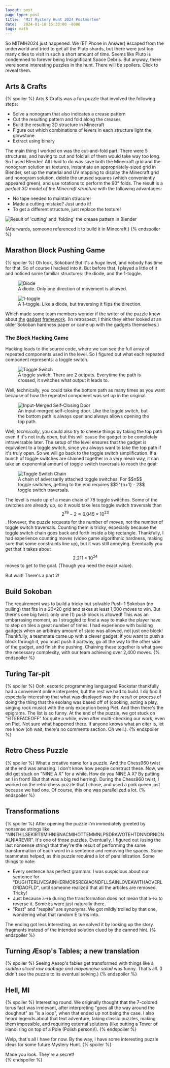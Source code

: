 ```yaml
---
layout: post
page-type: post
title:  "MIT Mystery Hunt 2024 Postmortem"
date:   2024-01-18 15:33:00 -0800
tags: math
---
```

So MITMH2024 just happened. We (ET Phone in Answer) escaped from the underworld and tried to get all the Pluto shards, but there were just too many cities to visit in such a short amount of time. Seems like Pluto is condemned to forever being Insignificant Space Debris. But anyway, there were some interesting puzzles in the hunt. There will be spoilers. Click to reveal them.

## Arts & Crafts

{% spoiler %}
Arts & Crafts was a fun puzzle that involved the following steps:
* Solve a nonogram that also indicates a crease pattern
* Cut the resulting pattern and fold along the creases
* Build the resulting 3D structure in Minecraft
* Figure out which combinations of levers in each structure light the glowstone
* Extract using binary

The main thing I worked on was the cut-and-fold part. There were 5 structures, and having to cut and fold all of them would take way too long. So I used Blender! All I had to do was save both the Minecraft grid and the nonogram solution as textures, instantiate an appropriately-sized grid in Blender, set up the material and UV mapping to display the Minecraft grid and nonogram solution, delete the unused squares (which conveniently appeared green), and use rotations to perform the 90° folds. The result is a *perfect 3D model of the Minecraft structure* with the following advantages:
* No tape needed to maintain strucure!
* Made a cutting mistake? Just undo it!
* To get a different structure, just replace the texture!

<img class="center-img" src="{{ '/assets/posts/mystery-hunt-2024-postmortem/minecraft-structures.png' | relative_url }}"
alt="Result of 'cutting' and 'folding' the crease pattern in Blender"/>

(Afterwards, someone referenced it to build it in Minecraft.)
{% endspoiler %}

## Marathon Block Pushing Game

{% spoiler %}
Oh look, Sokoban! But it's a *huge* level, and nobody has time for that. So of course I hacked into it. But before that, I played a little of it and noticed some familiar structures: the diode, and the 1-toggle.

<div class="figrow">
    <figure>
        <img class="center-img" src="{{ '/assets/posts/mystery-hunt-2024-postmortem/diode.svg' | relative_url}}"
            alt="Diode"/>
        <figcaption>A diode. Only one direction of movement is allowed.</figcaption>
    </figure>
    <figure>
        <img class="center-img" src="{{ '/assets/posts/mystery-hunt-2024-postmortem/1-toggle.svg' | relative_url}}"
            alt="1-toggle"/>
        <figcaption>A 1-toggle. Like a diode, but traversing it flips the direction.</figcaption>
    </figure>
</div>

Which made some team members wonder if the writer of the puzzle knew about [the](https://arxiv.org/pdf/1806.03539.pdf) [gadget](https://arxiv.org/pdf/1812.03592.pdf) [framework](https://arxiv.org/pdf/2006.01256.pdf). (In retrospect, I think they either looked at an older Sokoban hardness paper or came up with the gadgets themselves.)

### The Block Hacking Game

Hacking leads to the source code, where we can see the full array of repeated components used in the level. So I figured out what each repeated component represents: a toggle switch.

<div class="figrow">
    <figure>
        <img class="center-img" src="{{ '/assets/posts/mystery-hunt-2024-postmortem/toggle-switch.svg' | relative_url}}"
            alt="Toggle Switch"/>
        <figcaption>A toggle switch. There are 2 outputs. Everytime the path is crossed, it switches what output it leads to.</figcaption>
    </figure>
</div>

Well, technically, you could take the bottom path as many times as you want because of how the repeated component was set up in the original.

<div class="figrow">
    <figure>
        <img class="center-img" src="{{ '/assets/posts/mystery-hunt-2024-postmortem/input-merged-scd.svg' | relative_url}}"
            alt="Input-Merged Self-Closing Door"/>
        <figcaption>An input-merged self-closing door. Like the toggle switch, but the bottom path is always open
            and always allows opening the top path.</figcaption>
    </figure>
</div>

Well, *technically*, you could also try to cheese things by taking the top path even if it's not truly open, but this will cause the gadget to be completely intraversable later. The setup of the level ensures that the gadget is equivalent to a toggle switch, since you always want to take the top path if it's truly open. So we will go back to the toggle switch simplification. If a bunch of toggle switches are chained together in a very mean way, it can take an exponential amount of toggle switch traversals to reach the goal:

<div class="figrow">
    <figure>
        <img class="center-img" src="{{ '/assets/posts/mystery-hunt-2024-postmortem/toggle-switch-chain.svg' | relative_url}}"
            alt="Toggle Switch Chain"/>
        <figcaption>A chain of adversarily attached toggle switches. For $$n$$ toggle switches, getting to the end requires
        $$2^{n+1} - 2$$ toggle switch traversals.</figcaption>
    </figure>
</div>

The level is made up of a mean chain of 78 toggle switches. Some of the switches are already up, so it would take less toggle switch traversals than $$2^{79} - 2 \approx 6.045\times 10^{23}$$. However, the puzzle requests for the number of *moves*, not the number of toggle switch traversals. Counting them is tricky, especially because the toggle switch chain goes back and forth inside a big rectangle. Thankfully, I had experience counting moves (video game algorithmic hardness, making sure that some constraints line up), but it was still annoying. Eventually you get that it takes about $$2.211\times 10^{24}$$ moves to get to the goal. (Though you need the exact value).

But wait! There's a part 2!

## Build Sokoban

The requirement was to build a tricky but solvable Push-1 Sokoban (no pulling) that fits in a 20×20 grid and takes at least 1,000 moves to win. But there's one big twist: only one (1) push block is allowed! This was an embarrasing moment, as I struggled to find a way to make the player have to step on tiles a great number of times. I had experience with building gadgets when an arbitrary amount of state was allowed, not just one block! Thankfully, a teammate came up with a clever gadget: if you want to push a block through it, you must push it partway, go all the way to the other side of the gadget, and finish the pushing. Chaining these together is what gave the necessary complexity, with our team achieving over 2,400 moves.
{% endspoiler %}

## Turing Tar-pit

{% spoiler %}
Ooh, esoteric programming languages! Rockstar thankfully had a convenient online interpreter, but the rest we had to build. I do find it especially interesting that what was displayed was the *result* or *process* of doing the thing that the esolang was based off of (cooking, acting a play, singing rock music) with the only exception being Piet. And then there's the epigrams. The list is so funny. At the end of the puzzle, we got stuck on "EITERFACEOFF" for quite a while, even after multi-checking our work, even on Piet. Not sure what happened there. If anyone knows what an eiter is, let me know (oh wait, there's no comments section. Oh well.).
{% endspoiler %}

## Retro Chess Puzzle

{% spoiler %}
What a creative name for a puzzle. And the Chess960 twist at the end was amazing. I don't know how people construct these. Now, we did get stuck on "NINE A X" for a while. How do you NINE A X? By putting an I in front! (But that was a big red herring). During the Chess960 twist, I worked on the retro chess puzzle that I chose, and used a pink queen just because we had one. Of course, this one was parallelized a lot.
{% endspoiler %}

## Transformations

{% spoiler %}
After opening the puzzle I'm immediately greeted by nonsense strings like "NINTHILSEKIRTSMIHNISNACMIHOTTEMMNLPSDRAWOTEHTDNNORNIDNALNIAREVIR". It's one of *those* puzzles. Eventually, I figured out (using the last nonsense string) that they're the result of performing the same transformation of each word in a sentence and removing the spaces. Some teammates helped, as this puzzle required a *lot* of parallelization. Some things to note:
* Every sentence has perfect grammar. I was suspicious about our sentence for "DUGHTERLIVESAINHERMORSREGIAONDFLLSAINLOVEAWITHAOVERLORDAOFLD", until someone realized that all the articles are removed. Tricky!
* Just because `a`→`b` during the transformation does not mean that `b`→`a` to reverse it. Some `b`s were just naturally there.
* "Rest" and "respite" are synonyms. We got mildly trolled by that one, wondering what that random E turns into.

The ending got less interesting, as we solved it by looking up the story fragments instead of the intended solution clued by the canned hint.
{% endspoiler %}

## Turning Æsop's Tables; a new translation

{% spoiler %}
Seeing Aesop's fables get transformed with things like a *sudden sliced raw cabbage and mayonnaise salad* was funny. That's all. (I didn't see the puzzle to its eventual solving.)
{% endspoiler %}

## Hell, MI

{% spoiler %}
Interesting round. We originally thought that the 7-colored torus fact was irrelevant, after interpreting "goes all the way around the doughnut" as "is a loop", when that ended up not being the case. I also heard legends about that text adventure, taking classic puzzles, making them impossible, and requiring external solutions (like putting a Tower of Hanoi ring on top of a Pole (Polish person)!).
{% endspoiler %}

Welp, that's all I have for now. By the way, I have some interesting puzzle ideas for some future Mystery Hunt.
{% spoiler %}
<div class="center-text">Made you look. They're a secret!</div>
{% endspoiler %}